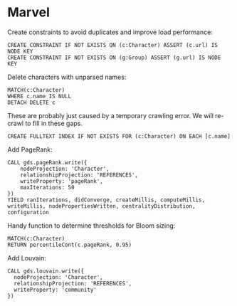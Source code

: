 # Marvel

Create constraints to avoid duplicates and improve load performance:

    CREATE CONSTRAINT IF NOT EXISTS ON (c:Character) ASSERT (c.url) IS NODE KEY
    CREATE CONSTRAINT IF NOT EXISTS ON (g:Group) ASSERT (g.url) IS NODE KEY

Delete characters with unparsed names:

    MATCH(c:Character)
    WHERE c.name IS NULL
    DETACH DELETE c

These are probably just caused by a temporary crawling error. We will re-crawl to fill in these gaps.

    CREATE FULLTEXT INDEX IF NOT EXISTS FOR (c:Character) ON EACH [c.name]

Add PageRank:

    CALL gds.pageRank.write({
        nodeProjection: 'Character',
        relationshipProjection: 'REFERENCES',
        writeProperty: 'pageRank',
        maxIterations: 50
    })
    YIELD ranIterations, didConverge, createMillis, computeMillis, writeMillis, nodePropertiesWritten, centralityDistribution, configuration

Handy function to determine thresholds for Bloom sizing:

    MATCH(c:Character)
    RETURN percentileCont(c.pageRank, 0.95)


Add Louvain:

    CALL gds.louvain.write({
      nodeProjection: 'Character',
      relationshipProjection: 'REFERENCES',
      writeProperty: 'community'
    })
